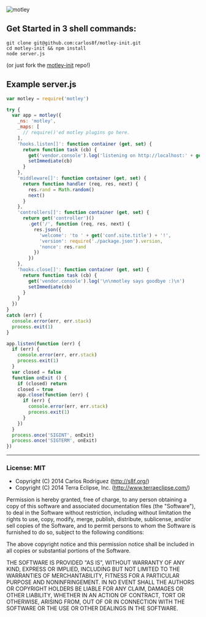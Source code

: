 ![motley](https://raw.github.com/carlos8f/motley/master/assets/motley-full.png)

## Get Started in 3 shell commands:

```
git clone git@github.com:carlos8f/motley-init.git
cd motley-init && npm install
node server.js
```

(or just fork the [motley-init](https://github.com/carlos8f/motley-init) repo!)

## Example server.js

```js
var motley = require('motley')

try {
  var app = motley({
    _ns: 'motley',
    _maps: [
      // require()'ed motley plugins go here.
    ],
    'hooks.listen[]': function container (get, set) {
      return function task (cb) {
        get('vendor.console').log('listening on http://localhost:' + get('site.server').address().port + '/')
        setImmediate(cb)
      }
    },
    'middleware[]': function container (get, set) {
      return function handler (req, res, next) {
        res.rand = Math.random()
        next()
      }
    },
    'controllers[]': function container (get, set) {
      return get('controller')()
        .get('/', function (req, res, next) {
          res.json({
            'welcome': 'to ' + get('conf.site.title') + '!',
            'version': require('./package.json').version,
            'nonce': res.rand
          })
        })
    },
    'hooks.close[]': function container (get, set) {
      return function task (cb) {
        get('vendor.console').log('\n\nmotley says goodbye :)\n')
        setImmediate(cb)
      }
    }
  })
}
catch (err) {
  console.error(err, err.stack)
  process.exit(1)
}

app.listen(function (err) {
  if (err) {
    console.error(err, err.stack)
    process.exit(1)
  }
  var closed = false
  function onExit () {
    if (closed) return
    closed = true
    app.close(function (err) {
      if (err) {
        console.error(err, err.stack)
        process.exit(1)
      }
    })
  }
  process.once('SIGINT', onExit)
  process.once('SIGTERM', onExit)
})
```

- - -

### License: MIT

- Copyright (C) 2014 Carlos Rodriguez (http://s8f.org/)
- Copyright (C) 2014 Terra Eclipse, Inc. (http://www.terraeclipse.com/)

Permission is hereby granted, free of charge, to any person obtaining a copy
of this software and associated documentation files (the &quot;Software&quot;), to deal
in the Software without restriction, including without limitation the rights
to use, copy, modify, merge, publish, distribute, sublicense, and/or sell
copies of the Software, and to permit persons to whom the Software is furnished
to do so, subject to the following conditions:

The above copyright notice and this permission notice shall be included in
all copies or substantial portions of the Software.

THE SOFTWARE IS PROVIDED &quot;AS IS&quot;, WITHOUT WARRANTY OF ANY KIND, EXPRESS OR
IMPLIED, INCLUDING BUT NOT LIMITED TO THE WARRANTIES OF MERCHANTABILITY,
FITNESS FOR A PARTICULAR PURPOSE AND NONINFRINGEMENT. IN NO EVENT SHALL THE
AUTHORS OR COPYRIGHT HOLDERS BE LIABLE FOR ANY CLAIM, DAMAGES OR OTHER
LIABILITY, WHETHER IN AN ACTION OF CONTRACT, TORT OR OTHERWISE, ARISING FROM,
OUT OF OR IN CONNECTION WITH THE SOFTWARE OR THE USE OR OTHER DEALINGS IN THE
SOFTWARE.
